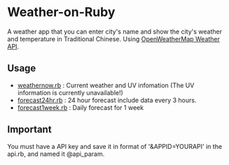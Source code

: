 # Weather-on-Ruby
A weather app that you can enter city's name and show the city's weather and temperature in Traditional Chinese. Using [OpenWeatherMap Weather API](http://openweathermap.org/api).

## Usage
* [weathernow.rb](weathernow.rb) : Current weather and UV infomation (The UV information is currently unavailable!)
* [forecast24hr.rb](forecast24hr.rb) : 24 hour forecast include data every 3 hours.
* [forecast1week.rb](forecast1week.rb) : Daily forecast for 1 week

## Important
You must have  a API key and save it in format of '&APPID=YOURAPI' in the api.rb, and named it @api_param.

